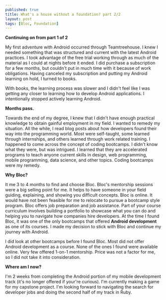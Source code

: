 ```yaml
---
published: true
title: What's a house without a foundation? part 2/2
layout: post
tags: [Bloc, Foundation]
---
```

**Continuing on from part 1 of 2**

My first adventure with Android occurred through Teamtreehouse. I knew I needed something that was structured and current with the latest Android practices. I took advantage of the free trial working through as much of the material as I could at nights before it ended. I did purchase a subscription for a few months, but couldn't put in much time with it because of work obligations. Having canceled my subscription and putting my Android learning on hold, I turned to books. 

With books, the learning process was slower and I didn't feel like I was getting any closer to learning how to develop Android applications. I intentionally stopped actively learning Android.

**Months pass.**

Towards the end of my degree, I knew that I didn't have enough practical knowledge to obtain gainful employment in my field. I wanted to remedy my situation. All the while, I read blog posts about how developers found their way into the programming world. Most were self-taught, some learned through internships, and others learned through work related training. I happened to come across the concept of coding bootcamps. I didn't know what they were, but was intrigued. I learned that they are accelerated programs to teach anyone current skills in design, web programming, mobile programming, data science, and other topics. Coding bootcamps were my remedy.

**Why Bloc?**

It me 3 to 4 months to find and choose Bloc. Bloc's mentorship sessions were a big selling point for me. It helps to have someone in your field guiding, explaining, and showing you difficult concepts. Bloc is online. It would have not been feasible for me to relocate to pursue a bootcamp style program. Bloc offers job preparation and job assistance. Part of your course curriculum involves building a portfolio to showcase what you can do and helping you to navigate how companies hire developers. At the time I found Bloc, it was one of the only bootcamps that offered **Android development** as one of its courses. I made my decision to stick with Bloc and continue my journey with Android. 

I did look at other bootcamps before I found Bloc. Most did not offer Android development as a course. None of the ones I found were available online. Very few offered 1-on-1 mentorship. Price was not a factor for me, so I did not take it into consideration. 

**Where am I now?**

I'm 2 weeks from completing the Android portion of my mobile development track (it's no longer offered if your're curious). I'm currently making a game for my capstone project. I'm looking forward to navigating the search for developer jobs and doing the second half of my track in Ruby.